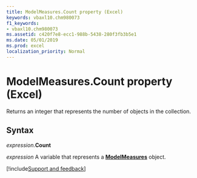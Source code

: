 ```yaml
---
title: ModelMeasures.Count property (Excel)
keywords: vbaxl10.chm980073
f1_keywords:
- vbaxl10.chm980073
ms.assetid: c420f7e8-ecc1-988b-5438-280f3fb3b5e1
ms.date: 05/01/2019
ms.prod: excel
localization_priority: Normal
---
```



# ModelMeasures.Count property (Excel)

Returns an integer that represents the number of objects in the collection.


## Syntax

_expression_.**Count**

_expression_ A variable that represents a **[ModelMeasures](Excel.modelmeasures.md)** object.




[!include[Support and feedback](~/includes/feedback-boilerplate.md)]